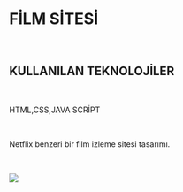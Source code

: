 <h1>FİLM SİTESİ</h1><br>
<h2>KULLANILAN TEKNOLOJİLER</h2><br>

<p>HTML,CSS,JAVA SCRİPT</p><br>
<p>Netflix benzeri bir film izleme sitesi tasarımı.</p><br>

![](filmSitesi.gif)
